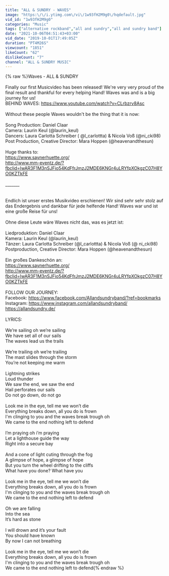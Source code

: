 ```yaml
---
title: "ALL & SUNDRY - WAVES"
image: "https:\/\/i.ytimg.com\/vi\/1w93fH2M9g0\/hqdefault.jpg"
vid_id: "1w93fH2M9g0"
categories: "Music"
tags: ["alternative rockband","all and sundry","all and sundry band"]
date: "2021-10-06T04:51:43+03:00"
vid_date: "2019-10-01T17:49:05Z"
duration: "PT4M26S"
viewcount: "1851"
likeCount: "62"
dislikeCount: "7"
channel: "ALL & SUNDRY MUSIC"
---
```

{% raw %}Waves - ALL &amp; SUNDRY<br /><br />Finally our first Musicvideo has been released! We're very very proud of the final result and thankful for every helping Hand! Waves was and is a big journey for us! <br />BEHIND WAVES: <a rel="nofollow" target="blank" href="https://www.youtube.com/watch?v=CLrbzrv8Asc">https://www.youtube.com/watch?v=CLrbzrv8Asc</a><br /><br />Without these people Waves wouldn't be the thing that it is now: <br /><br />Song Production: Daniel Claar<br />Camera: Laurin Keul (@laurin_keul)<br />Dancers: Laura Carlotta Schreiber ( @l_carlottta) &amp; Nicola Voß (@ni_cki98)<br />Post Production, Creative Director: Mara Hoppen (@heavenandthesun)<br /><br />Huge thanks to: <br /><a rel="nofollow" target="blank" href="https://www.saynerhuette.org/">https://www.saynerhuette.org/</a><br /><a rel="nofollow" target="blank" href="http://www.mm-eventz.de/?fbclid=IwAR3F1M3nSJFio54KdFfrJmzJ2MDE6KNGr4uLRYfpXOkgzC07H8YO0KZTkFE">http://www.mm-eventz.de/?fbclid=IwAR3F1M3nSJFio54KdFfrJmzJ2MDE6KNGr4uLRYfpXOkgzC07H8YO0KZTkFE</a><br /><br />_______<br /><br /><br />Endlich ist unser erstes Musikvideo erschienen! Wir sind sehr sehr stolz auf das Endergebnis und dankbar für jede helfende Hand! Waves war und ist eine große Reise für uns!<br /><br />Ohne diese Leute wäre Waves nicht das, was es jetzt ist:<br /><br />Liedproduktion: Daniel Claar<br />Kamera: Laurin Keul (@laurin_keul)<br />Tänzer: Laura Carlotta Schreiber (@l_carlottta) &amp; Nicola Voß (@ ni_cki98)<br />Postproduction, Creative Director: Mara Hoppen (@heavenandthesun)<br /><br />Ein großes Dankeschön an: <br /><a rel="nofollow" target="blank" href="https://www.saynerhuette.org/">https://www.saynerhuette.org/</a><br /><a rel="nofollow" target="blank" href="http://www.mm-eventz.de/?fbclid=IwAR3F1M3nSJFio54KdFfrJmzJ2MDE6KNGr4uLRYfpXOkgzC07H8YO0KZTkFE">http://www.mm-eventz.de/?fbclid=IwAR3F1M3nSJFio54KdFfrJmzJ2MDE6KNGr4uLRYfpXOkgzC07H8YO0KZTkFE</a><br /><br />FOLLOW OUR JOURNEY:<br />Facebook: <a rel="nofollow" target="blank" href="https://www.facebook.com/Allandsundryband/?ref=bookmarks">https://www.facebook.com/Allandsundryband/?ref=bookmarks</a><br />Instagram: <a rel="nofollow" target="blank" href="https://www.instagram.com/allandsundryband/">https://www.instagram.com/allandsundryband/</a><br /><a rel="nofollow" target="blank" href="https://allandsundry.de/">https://allandsundry.de/</a><br /><br />LYRICS: <br /><br />We’re sailing oh we’re sailing<br />We have set all of our sails  <br />The waves lead us the trails<br /> <br />We’re trailing oh we’re trailing  <br />The mast slides through the storm  <br />You’re not keeping me warm<br /> <br />Lightning strikes  <br />Loud thunder  <br />We saw the end, we saw the end<br />Hail perforates our sails<br />Do not go down, do not go<br /> <br />Look me in the eye, tell me we won’t die<br />Everything breaks down, all you do is frown<br />I'm clinging to you and the waves break trough oh<br />We came to the end nothing left to defend<br /> <br />I’m praying oh i’m praying  <br />Let a lighthouse guide the way<br />Right into a secure bay<br /> <br />And a cone of light cuting through the fog<br />A glimpse of hope, a glimpse of hope<br />But you turn the wheel drifting to the cliffs  <br />What have you done? What have you<br /> <br />Look me in the eye, tell me we won’t die<br />Everything breaks down, all you do is frown<br />I'm clinging to you and the waves break trough oh<br />We came to the end nothing left to defend<br /><br />Oh we are falling  <br />Into the sea<br />It’s hard as stone<br /> <br />I will drown and it’s your fault<br />You should have known  <br />By now I can not breathing<br /><br />Look me in the eye, tell me we won’t die<br />Everything breaks down, all you do is frown<br />I'm clinging to you and the waves break trough oh<br />We came to the end nothing left to defend{% endraw %}
